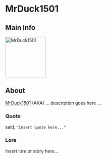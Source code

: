 # MrDuck1501

## Main Info
<img class="" src="https://t2.rbxcdn.com/30DAY-AvatarHeadshot-17441E080E9DD79F37219DC82B709BB6-Png" alt="MrDuck1501" style="width:128px;height:128px;">

## About
[MrDuck1501](https://www.roblox.com/users/USERID/profile) (AKA) ... description goes here ...

### Quote
said, `"Insert quote here..."`

### Lore
Insert lore or story here...
